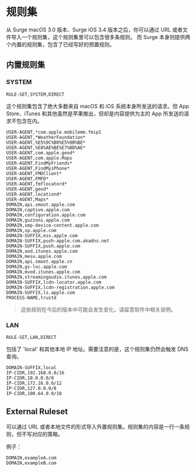 # 规则集

从 Surge macOS 3.0 版本、Surge iOS 3.4 版本之后，你可以通过 URL 或者文件导入一个规则集，这个规则集里可以包含很多条规则。 而 Surge 本身则提供两个内置的规则集，包含了已经写好的预置规则。

## 内置规则集

### **SYSTEM**

```text
RULE-SET,SYSTEM,DIRECT
```

这个规则集包含了绝大多数来自 macOS 和 iOS 系统本身所发送的请求。但 App Store、iTunes 和其他虽然是苹果推出，但却是内容提供为主的 App 所发送的请求不包含在内。

```text
USER-AGENT,*com.apple.mobileme.fmip1
USER-AGENT,*WeatherFoundation*
USER-AGENT,%E5%9C%B0%E5%9B%BE*
USER-AGENT,%E8%AE%BE%E7%BD%AE*
USER-AGENT,com.apple.geod*
USER-AGENT,com.apple.Maps
USER-AGENT,FindMyFriends*
USER-AGENT,FindMyiPhone*
USER-AGENT,FMDClient*
USER-AGENT,FMFD*
USER-AGENT,fmflocatord*
USER-AGENT,geod*
USER-AGENT,locationd*
USER-AGENT,Maps*
DOMAIN,api.smoot.apple.com
DOMAIN,captive.apple.com
DOMAIN,configuration.apple.com
DOMAIN,guzzoni.apple.com
DOMAIN,smp-device-content.apple.com
DOMAIN,xp.apple.com
DOMAIN-SUFFIX,ess.apple.com
DOMAIN-SUFFIX,push-apple.com.akadns.net
DOMAIN-SUFFIX,push.apple.com
DOMAIN,aod.itunes.apple.com
DOMAIN,mesu.apple.com
DOMAIN,api.smoot.apple.cn
DOMAIN,gs-loc.apple.com
DOMAIN,mvod.itunes.apple.com
DOMAIN,streamingaudio.itunes.apple.com
DOMAIN-SUFFIX,lcdn-locator.apple.com
DOMAIN-SUFFIX,lcdn-registration.apple.com
DOMAIN-SUFFIX,ls.apple.com
PROCESS-NAME,trustd
```

> 这些规则在今后的版本中可能会发生变化，请留意软件中相关说明。

### **LAN**

```text
RULE-SET,LAN,DIRECT
```

包括了 'local' 和其他本地 IP 地址。需要注意的是，这个规则集仍然会触发 DNS 查询。

```text
DOMAIN-SUFFIX,local
IP-CIDR,192.168.0.0/16
IP-CIDR,10.0.0.0/8
IP-CIDR,172.16.0.0/12
IP-CIDR,127.0.0.0/8
IP-CIDR,100.64.0.0/10
```

## **External Ruleset**

可以通过 URL 或者本地文件的形式导入外置规则集。规则集的内容是一行一条规则，但不写对应的策略。

例子：

```text
DOMAIN,exampleA.com
DOMAIN,exampleB.com
```

